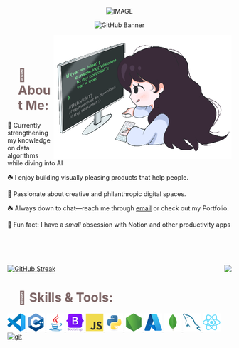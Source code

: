 
<div align="center">
  <picture>
    <source media="(prefers-color-scheme: dark)" srcset="https://readme-typing-svg.demolab.com?font=Fira+Code&weight=600&size=34&pause=1500&color=977979&center=true&vCenter=true&width=435&lines=%E2%9C%A8+Hi%2C+I'm+Darian!+%E2%9C%A8">
    <source media="(prefers-color-scheme: light)" srcset="https://readme-typing-svg.demolab.com?font=Fira+Code&weight=600&size=34&pause=1500&color=977979&center=true&vCenter=true&width=435&lines=%E2%9C%A8+Hi%2C+I'm+Darian!+%E2%9C%A8">
    <img alt="IMAGE" src="http://LIGHT_IMAGE_URL.png">
  </picture>

  ![GitHub Banner](https://github.com/darianray/darianray/blob/main/Images/HeaderAnimation.gif)


</div>


<div>
<img align="right" alt="GIF" src="https://github.com/darianray/darianray/blob/main/Images/programGif.gif" width="400" />
</div>


</br>
</br>

<div id="user-content-toc">
  <ul style="list-style: none;">
    <summary>
      <h1 style="color:#7f6767;">🎐 About Me:</h1>
    </summary>
  </ul>
</div>

🌱 Currently strengthening my knowledge on data algorithms while diving into AI

☘️ I enjoy building visually pleasing products that help people.

🌱 Passionate about creative and philanthropic digital spaces.

☘️ Always down to chat—reach me through [email](mailto:darianray99@gmail.com) or check out my Portfolio.

🌱 Fun fact: I have a *small* obsession with Notion and other productivity apps

</br>
</br>
</br>
</br>

<img align="right" src="https://github-readme-stats-git-masterrstaa-rickstaa.vercel.app/api/top-langs/?username=darianray&layout=compact&theme=transparent">
<div align="left">
  <picture>
  <a href="https://git.io/streak-stats"><img src="https://streak-stats.demolab.com?user=darianray&theme=tokyonight-duo&hide_border=true" alt="GitHub Streak" /></a>
  </picture>
</div>

<div id="user-content-toc">
  <ul style="list-style: none;">
    <summary>
      <h1 style="color:#7f6767;">🎐 Skills & Tools:</h1>
    </summary>
  </ul>
</div>

<p align="left">
<!-- vs code -->
 <a 
    href="https://code.visualstudio.com/" 
    target="_blank" rel="noreferrer"> 
    <img
        src="https://raw.githubusercontent.com/github/explore/80688e429a7d4ef2fca1e82350fe8e3517d3494d/topics/visual-studio-code/visual-studio-code.png"
        alt="VS code" width="40" height="40"
    /> 
 </a> 
 <!-- cpp -->
 <a 
    href="https://isocpp.org/"
    target="_blank" rel="noreferrer"> 
    <img
        src="https://raw.githubusercontent.com/devicons/devicon/master/icons/cplusplus/cplusplus-original.svg"
        alt="cplusplus" width="40" height="40"
    /> 
 </a>
 <!-- java -->
 <a 
    href="https://www.java.com" 
    target="_blank" rel="noreferrer"> 
    <img
        src="https://raw.githubusercontent.com/devicons/devicon/master/icons/java/java-original.svg"
        alt="java" width="40" height="40"
    /> 
 </a> 
 <!-- bootstrap -->
 <a 
    href="https://www.java.com" 
    target="_blank" rel="noreferrer"> 
    <img
        src="https://raw.githubusercontent.com/devicons/devicon/master/icons/bootstrap/bootstrap-original-wordmark.svg"
        alt="java" width="40" height="40"
    /> 
 </a> 
 <!-- js -->
 <a 
    href="https://www.java.com" 
    target="_blank" rel="noreferrer"> 
    <img
        src="https://raw.githubusercontent.com/devicons/devicon/master/icons/javascript/javascript-original.svg"
        alt="java" width="40" height="40"
    /> 
 </a>
  <!-- python -->
 <a 
    href="https://www.java.com" 
    target="_blank" rel="noreferrer"> 
    <img
        src="https://raw.githubusercontent.com/devicons/devicon/master/icons/python/python-original.svg"
        alt="java" width="40" height="40"
    /> 
 </a> 
  <!-- nodejs -->
 <a 
    href="https://www.java.com" 
    target="_blank" rel="noreferrer"> 
    <img
        src="https://raw.githubusercontent.com/devicons/devicon/master/icons/nodejs/nodejs-original.svg"
        alt="java" width="40" height="40"
    /> 
 </a> 
  <!-- azure -->
 <a 
    href="https://www.java.com" 
    target="_blank" rel="noreferrer"> 
    <img
        src="https://raw.githubusercontent.com/devicons/devicon/master/icons/azure/azure-original.svg"
        alt="java" width="40" height="40"
    /> 
 </a> 
  <!-- mongodb -->
 <a 
    href="https://www.java.com" 
    target="_blank" rel="noreferrer"> 
    <img
        src="https://raw.githubusercontent.com/devicons/devicon/master/icons/mongodb/mongodb-original.svg"
        alt="java" width="40" height="40"
    /> 
 </a> 
   <!-- mysql -->
 <a 
    href="https://www.java.com" 
    target="_blank" rel="noreferrer"> 
    <img
        src="https://raw.githubusercontent.com/devicons/devicon/master/icons/mysql/mysql-original.svg"
        alt="java" width="40" height="40"
    /> 
 </a> 
 <!-- react -->
 <a 
    href="https://www.java.com" 
    target="_blank" rel="noreferrer"> 
    <img
        src="https://raw.githubusercontent.com/devicons/devicon/master/icons/react/react-original.svg"
        alt="java" width="40" height="40"
    /> 
 </a> 
 <!-- git -->
 <a 
    href="https://git-scm.com/"
    target="_blank" rel="noreferrer"> 
    <img
        src="https://www.vectorlogo.zone/logos/git-scm/git-scm-icon.svg" alt="git"
        width="40" height="40"
    /> 
 </a> 
<br>